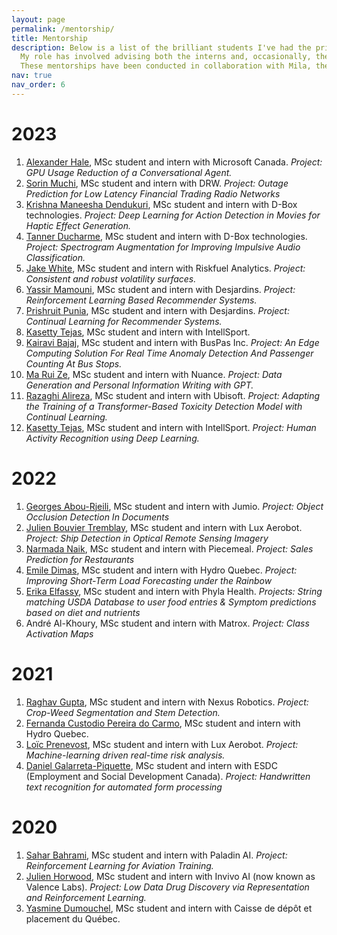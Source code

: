 ```yaml
---
layout: page
permalink: /mentorship/
title: Mentorship
description: Below is a list of the brilliant students I've had the privilege of mentoring through internships that not only focus on real-world applications but also encompass research components where no previous approaches exist. 
  My role has involved advising both the interns and, occasionally, the companies on potential machine learning models, forming pipelines for data collection, model building, and performance evaluation. 
  These mentorships have been conducted in collaboration with Mila, the Quebec AI Institute.
nav: true
nav_order: 6
---
```

# 2023
1. [Alexander Hale](https://www.linkedin.com/in/alex-hale/), MSc student and intern with Microsoft Canada. *Project: GPU Usage Reduction of a Conversational Agent.*
2. [Sorin Muchi](https://www.linkedin.com/in/sorinmuchi/), MSc student and intern with DRW. *Project: Outage Prediction for Low Latency Financial Trading Radio Networks*
3. [Krishna Maneesha Dendukuri](https://www.linkedin.com/in/krishna-maneeshad/), MSc student and intern with D-Box technologies. *Project: Deep Learning for Action Detection in Movies for Haptic Effect Generation.*
4. [Tanner Ducharme](https://www.linkedin.com/in/tanner-ducharme/), MSc student and intern with D-Box technologies. *Project: Spectrogram Augmentation for Improving Impulsive Audio Classification.*
5. [Jake White](https://www.linkedin.com/in/jakerwhite/), MSc student and intern with Riskfuel Analytics. *Project: Consistent and robust volatility surfaces.*
6. [Yassir Mamouni](https://www.linkedin.com/in/yassir-mamouni-b6b17515b/), MSc student and intern with Desjardins. *Project: Reinforcement Learning Based Recommender Systems.*
7. [Prishruit Punia](https://www.linkedin.com/in/prishruit-punia/), MSc student and intern with Desjardins. *Project: Continual Learning for Recommender Systems.*
8. [Kasetty Tejas](https://www.linkedin.com/in/tejaskasetty/), MSc student and intern with IntellSport.
9. [Kairavi Bajaj](https://www.linkedin.com/in/kairavibajaj/), MSc student and intern with BusPas Inc. *Project: An Edge Computing Solution For Real Time Anomaly Detection And Passenger Counting At Bus Stops.*
10. [Ma Rui Ze](https://www.linkedin.com/in/ruizema/), MSc student and intern with Nuance. *Project: Data Generation and Personal Information Writing with GPT.*
11. [Razaghi Alireza](https://www.linkedin.com/in/alireza-razaghi/), MSc student and intern with Ubisoft. *Project: Adapting the Training of a Transformer-Based Toxicity Detection Model with Continual Learning.*
12. [Kasetty Tejas](https://www.linkedin.com/in/tejaskasetty/), MSc student and intern with IntellSport. *Project: Human Activity Recognition using Deep Learning.*


# 2022
1. [Georges Abou-Rjeili](https://www.linkedin.com/in/georges-abou-rjeili/), MSc student and intern with Jumio. *Project: Object Occlusion Detection In Documents*
2. [Julien Bouvier Tremblay](https://www.linkedin.com/in/julien-bouvier-tremblay/), MSc student and intern with Lux Aerobot. *Project: Ship Detection in Optical Remote Sensing Imagery*
3. [Narmada Naik](https://www.linkedin.com/in/narmada-naik-67a2068a/), MSc student and intern with Piecemeal. *Project: Sales Prediction for Restaurants*
4. [Emile Dimas](https://www.linkedin.com/in/emile-dimas/), MSc student and intern with Hydro Quebec. *Project: Improving Short-Term Load Forecasting under the Rainbow*
5. [Erika Elfassy](https://www.linkedin.com/in/erikaelfassy/), MSc student and intern with Phyla Health. *Projects: String matching USDA Database to user food entries & Symptom predictions based on diet and nutrients*
6. André Al-Khoury, MSc student and intern with Matrox. *Project: Class Activation Maps*


# 2021
1. [Raghav Gupta](https://www.linkedin.com/in/raghav-gupta-59379110b/), MSc student and intern with Nexus Robotics. *Project: Crop-Weed Segmentation and Stem Detection.*
2. [Fernanda Custodio Pereira do Carmo](https://www.linkedin.com/in/fernanda-custodio/), MSc student and intern with Hydro Quebec.
3. [Loïc Prenevost](https://www.linkedin.com/in/loïc-prenevost-58237b80/), MSc student and intern with Lux Aerobot. *Project: Machine-learning driven real-time risk analysis.*
4. [Daniel Galarreta-Piquette](https://www.linkedin.com/in/daniel-galarreta-piquette-5004bb159/), MSc student and intern with ESDC (Employment and Social Development Canada). *Project: Handwritten text recognition for automated form processing*


# 2020
1. [Sahar Bahrami](https://www.linkedin.com/in/sahar-bahrami-phd-02840a49/), MSc student and intern with Paladin AI. *Project: Reinforcement Learning for Aviation Training.*
2. [Julien Horwood](https://www.linkedin.com/in/julien-horwood-76b865133/), MSc student and intern with Invivo AI (now known as Valence Labs). *Project: Low Data Drug Discovery via Representation and Reinforcement Learning.*
3. [Yasmine Dumouchel](https://www.linkedin.com/in/yasmine-dumouchel-aa298863/), MSc student and intern with Caisse de dépôt et placement du Québec. 

